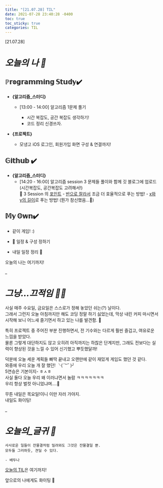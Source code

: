 ```yaml
---
title: "[21.07.28] TIL"
date: 2021-07-28 23:40:28 -0400
toc: true
toc_sticky: true
categories: TIL
---
```


[21.07.28]

# *오늘의 나 🙌*

## ℙ𝕣𝕠𝕘𝕣𝕒𝕞𝕞𝕚𝕟𝕘 𝕊𝕥𝕦𝕕𝕪✔️   

- **{알고리즘_스터디}**

	* [13:00 - 14:00] 알고리즘 1문제 풀기

		- 시간 복잡도, 공간 복잡도 생각하기!
		- 코드 정리 신경쓰자.

- **{프로젝트}**

	* 모냉고 iOS 로그인, 회원가입 화면 구성 & 연결까지!



## 𝔾𝕚𝕥𝕙𝕦𝕓 ✔️

- **{알고리즘_스터디}**
	* [14:20 - 16:00] 알고리즘 session 3 문제들 풀이와 함께 깃 블로그에 업로드 (시간복잡도, 공간복잡도 고려해서!) 
		<div class="notice--primary" markdown="1">
		🌟 3 Session 의 <u>포인트</u>     
		 - <u>반으로 잘라서</u> 조금 더 효율적으로 푸는 방법!      
		 - <u>x와 y의 길이</u>로 푸는 방법! (뭔가 참신했음...🤭)     
	  </div>
		

## 𝕄𝕪 𝕆𝕨𝕟✔️ 
- 같이 게임! :) 

- 🤫 일정 & 구성 정하기

- 내일 일정 정리 📜


오늘의 나는 여기까지! 
    
_
  
# *그냥...끄적임 ✍🏻*

사실 매주 수요일, 금요일은 스스로가 정해 놓았던 쉬는(?) 날이다.   
그래서 그런지 오늘 아침까지만 해도 코딩 정말 하기 싫었는데, 막상 내린 커피 마시면서 시작해 보니 어느새 즐기면서 하고 있는 나를 발견함. 🌝        

특히 프로젝트 중 주어진 부분 진행하면서, 전 기수와는 다르게 훨씬 즐겁고, 여유로운 느낌을 받았다.     
물론 그렇게 대단하지도 않고 오히려 아직까지는 하찮은 단계지만, 그래도 전보다는 실력이 향상된 것을 느낄 수 있어 신기했고 뿌듯했달까!      

덕분에 오늘 세운 계획들 빠딱 끝내고 오랜만에 같이 재밌게 게임도 했던 것 같다.     
와중에 우리 오늘 개 잘 했던! ╰(*´︶`* )╯   
5연승은 기본이지- ㅎㅅㅎ     
사실 둘다 오늘 우리 왜 이러냐면서 놀람 ㅋㅋㅋㅋㅋㅋㅋ  
우리 항상 벌컷 아니었냐며....👀     

무튼 내일은 목요일!이니 이만 자러 가야지.      
내일도 화이팅!

_


# *오늘의_글귀 📜*

	사사로운 일들이 잔물결처럼 밀려와도 그것은 잔물결일 뿐.     
	모두들 그러하듯, 견딜 수 있다.
	
	- 배두나

<div class="notice--primary" markdown="1">
<u>오늘의 TIL</u>은 여기까지!     
      
앞으로의 나에게도 화이팅 🌸 
</div>  

